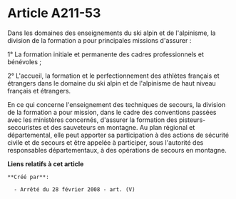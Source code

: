 # Article A211-53

Dans les domaines des enseignements du ski alpin et de l'alpinisme, la division de la formation a pour principales missions
d'assurer :

1° La formation initiale et permanente des cadres professionnels et bénévoles ;

2° L'accueil, la formation et le perfectionnement des athlètes français et étrangers dans le domaine du ski alpin et de
l'alpinisme de haut niveau français et étrangers.

En ce qui concerne l'enseignement des techniques de secours, la division de la formation a pour mission, dans le cadre des
conventions passées avec les ministères concernés, d'assurer la formation des pisteurs-secouristes et des sauveteurs en
montagne. Au plan régional et départemental, elle peut apporter sa participation à des actions de sécurité civile et de
secours et être appelée à participer, sous l'autorité des responsables départementaux, à des opérations de secours en
montagne.

**Liens relatifs à cet article**

	**Créé par**:

	  - Arrêté du 28 février 2008 - art. (V)
